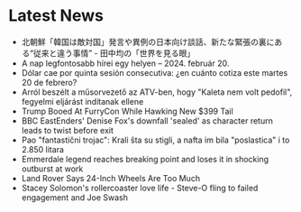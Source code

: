 # Latest News
-  北朝鮮「韓国は敵対国」発言や異例の日本向け談話、新たな緊張の裏にある“従来と違う事情” - 田中均の「世界を見る眼」
-  A nap legfontosabb hírei egy helyen – 2024. február 20.
-  Dólar cae por quinta sesión consecutiva: ¿en cuánto cotiza este martes 20 de febrero?
-  Arról beszélt a műsorvezető az ATV-ben, hogy "Kaleta nem volt pedofil", fegyelmi eljárást indítanak ellene
-  Trump Booed At FurryCon While Hawking New $399 Tail
-  BBC EastEnders' Denise Fox's downfall 'sealed' as character return leads to twist before exit
-  Pao "fantastični trojac": Krali šta su stigli, a nafta im bila "poslastica" i to 2.850 litara
-  Emmerdale legend reaches breaking point and loses it in shocking outburst at work
-  Land Rover Says 24-Inch Wheels Are Too Much
-  Stacey Solomon's rollercoaster love life - Steve-O fling to failed engagement and Joe Swash
